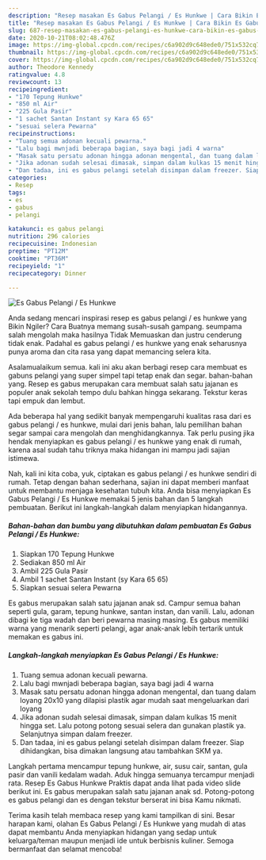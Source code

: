 ```yaml
---
description: "Resep masakan Es Gabus Pelangi / Es Hunkwe | Cara Bikin Es Gabus Pelangi / Es Hunkwe Yang Sedap"
title: "Resep masakan Es Gabus Pelangi / Es Hunkwe | Cara Bikin Es Gabus Pelangi / Es Hunkwe Yang Sedap"
slug: 687-resep-masakan-es-gabus-pelangi-es-hunkwe-cara-bikin-es-gabus-pelangi-es-hunkwe-yang-sedap
date: 2020-10-21T08:02:48.476Z
image: https://img-global.cpcdn.com/recipes/c6a902d9c648ede0/751x532cq70/es-gabus-pelangi-es-hunkwe-foto-resep-utama.jpg
thumbnail: https://img-global.cpcdn.com/recipes/c6a902d9c648ede0/751x532cq70/es-gabus-pelangi-es-hunkwe-foto-resep-utama.jpg
cover: https://img-global.cpcdn.com/recipes/c6a902d9c648ede0/751x532cq70/es-gabus-pelangi-es-hunkwe-foto-resep-utama.jpg
author: Theodore Kennedy
ratingvalue: 4.8
reviewcount: 13
recipeingredient:
- "170 Tepung Hunkwe"
- "850 ml Air"
- "225 Gula Pasir"
- "1 sachet Santan Instant sy Kara 65 65"
- "sesuai selera Pewarna"
recipeinstructions:
- "Tuang semua adonan kecuali pewarna."
- "Lalu bagi mwnjadi beberapa bagian, saya bagi jadi 4 warna"
- "Masak satu persatu adonan hingga adonan mengental, dan tuang dalam loyang 20x10 yang dilapisi plastik agar mudah saat mengeluarkan dari loyang"
- "Jika adonan sudah selesai dimasak, simpan dalam kulkas 15 menit hingga set. Lalu potong potong sesuai selera dan gunakan plastik ya. Selanjutnya simpan dalam freezer."
- "Dan tadaa, ini es gabus pelangi setelah disimpan dalam freezer. Siap dihidangkan, bisa dimakan langsung atau tambahkan SKM ya."
categories:
- Resep
tags:
- es
- gabus
- pelangi

katakunci: es gabus pelangi 
nutrition: 296 calories
recipecuisine: Indonesian
preptime: "PT12M"
cooktime: "PT36M"
recipeyield: "1"
recipecategory: Dinner

---
```



![Es Gabus Pelangi / Es Hunkwe](https://img-global.cpcdn.com/recipes/c6a902d9c648ede0/751x532cq70/es-gabus-pelangi-es-hunkwe-foto-resep-utama.jpg)

Anda sedang mencari inspirasi resep es gabus pelangi / es hunkwe yang Bikin Ngiler? Cara Buatnya memang susah-susah gampang. seumpama salah mengolah maka hasilnya Tidak Memuaskan dan justru cenderung tidak enak. Padahal es gabus pelangi / es hunkwe yang enak seharusnya punya aroma dan cita rasa yang dapat memancing selera kita.

Asalamualaikum semua. kali ini aku akan berbagi resep cara membuat es gabuns pelangi yang super simpel tapi tetap enak dan segar. bahan-bahan yang. Resep es gabus merupakan cara membuat salah satu jajanan es populer anak sekolah tempo dulu bahkan hingga sekarang. Tekstur keras tapi empuk dan lembut.

Ada beberapa hal yang sedikit banyak mempengaruhi kualitas rasa dari es gabus pelangi / es hunkwe, mulai dari jenis bahan, lalu pemilihan bahan segar sampai cara mengolah dan menghidangkannya. Tak perlu pusing jika hendak menyiapkan es gabus pelangi / es hunkwe yang enak di rumah, karena asal sudah tahu triknya maka hidangan ini mampu jadi sajian istimewa.


Nah, kali ini kita coba, yuk, ciptakan es gabus pelangi / es hunkwe sendiri di rumah. Tetap dengan bahan sederhana, sajian ini dapat memberi manfaat untuk membantu menjaga kesehatan tubuh kita. Anda bisa menyiapkan Es Gabus Pelangi / Es Hunkwe memakai 5 jenis bahan dan 5 langkah pembuatan. Berikut ini langkah-langkah dalam menyiapkan hidangannya.

<!--inarticleads1-->

##### Bahan-bahan dan bumbu yang dibutuhkan dalam pembuatan Es Gabus Pelangi / Es Hunkwe:

1. Siapkan 170 Tepung Hunkwe
1. Sediakan 850 ml Air
1. Ambil 225 Gula Pasir
1. Ambil 1 sachet Santan Instant (sy Kara 65 65)
1. Siapkan sesuai selera Pewarna


Es gabus merupakan salah satu jajanan anak sd. Campur semua bahan seperti gula, garam, tepung hunkwe, santan instan, dan vanili. Lalu, adonan dibagi ke tiga wadah dan beri pewarna masing masing. Es gabus memiliki warna yang menarik seperti pelangi, agar anak-anak lebih tertarik untuk memakan es gabus ini. 

<!--inarticleads2-->

##### Langkah-langkah menyiapkan Es Gabus Pelangi / Es Hunkwe:

1. Tuang semua adonan kecuali pewarna.
1. Lalu bagi mwnjadi beberapa bagian, saya bagi jadi 4 warna
1. Masak satu persatu adonan hingga adonan mengental, dan tuang dalam loyang 20x10 yang dilapisi plastik agar mudah saat mengeluarkan dari loyang
1. Jika adonan sudah selesai dimasak, simpan dalam kulkas 15 menit hingga set. Lalu potong potong sesuai selera dan gunakan plastik ya. Selanjutnya simpan dalam freezer.
1. Dan tadaa, ini es gabus pelangi setelah disimpan dalam freezer. Siap dihidangkan, bisa dimakan langsung atau tambahkan SKM ya.


Langkah pertama mencampur tepung hunkwe, air, susu cair, santan, gula pasir dan vanili kedalam wadah. Aduk hingga semuanya tercampur menjadi rata. Resep Es Gabus Hunkwe Praktis dapat anda lihat pada video slide berikut ini. Es gabus merupakan salah satu jajanan anak sd. Potong-potong es gabus pelangi dan es dengan tekstur berserat ini bisa Kamu nikmati. 

Terima kasih telah membaca resep yang kami tampilkan di sini. Besar harapan kami, olahan Es Gabus Pelangi / Es Hunkwe yang mudah di atas dapat membantu Anda menyiapkan hidangan yang sedap untuk keluarga/teman maupun menjadi ide untuk berbisnis kuliner. Semoga bermanfaat dan selamat mencoba!
